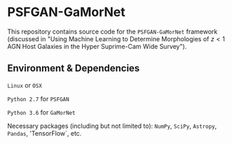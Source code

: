 # PSFGAN-GaMorNet
This repository contains source code for the `PSFGAN-GaMorNet` framework (discussed in "Using Machine Learning to Determine Morphologies of $z<1$ AGN Host Galaxies in the Hyper Suprime-Cam Wide Survey").
## Environment \& Dependencies
`Linux` or `OSX`

`Python 2.7` for `PSFGAN`

`Python 3.6` for `GaMorNet`

Necessary packages (including but not limited to): `NumPy`, `SciPy`, `Astropy`, `Pandas`, 'TensorFlow`, etc.
